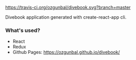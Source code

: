 https://travis-ci.org/ozgunbal/divebook.svg?branch=master

Divebook application generated with create-react-app cli.

### What's used?
- React
- Redux
- Github Pages: https://ozgunbal.github.io/divebook/